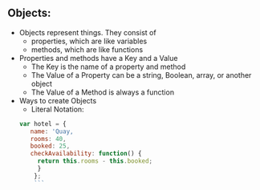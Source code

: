 ## Objects:
- Objects represent things.  They consist of
    - properties, which are like variables
    - methods, which are like functions
- Properties and methods have a Key and a Value
    - The Key is the name of a property and method
    - The Value of a Property can be a string, Boolean, array, or another object
    - The Value of a Method is always a function
- Ways to create Objects
    - Literal Notation:
     ```javascript
     var hotel = {
        name: 'Quay,
        rooms: 40,
        booked: 25,
        checkAvailability: function() {
          return this.rooms - this.booked;
          }
         };
         ```
